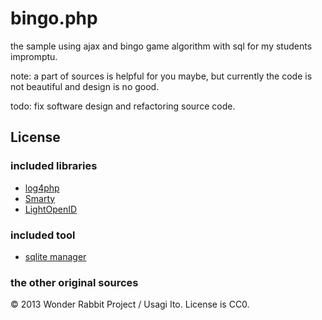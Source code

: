 # bingo.php

the sample using ajax and bingo game algorithm with sql for my students impromptu.

note: a part of sources is helpful for you  maybe, but currently the code is not beautiful and design is no good.

todo: fix software design and refactoring source code.

## License

### included libraries

- [log4php](http://logging.apache.org/log4php/)
- [Smarty](http://www.smarty.net/)
- [LightOpenID](http://gitorious.org/lightopenid)

### included tool

- [sqlite manager](http://www.sqlitemanager.org/)

### the other original sources

&copy; 2013 Wonder Rabbit Project / Usagi Ito. License is CC0.
